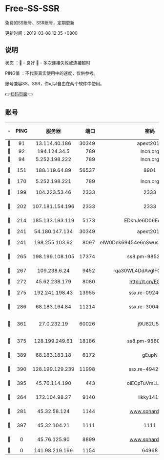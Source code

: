 # Free-SS-SSR

免费的SS账号、SSR账号，定期更新

更新时间：2019-03-08 12:35 +0800

## 说明

状态     ：🙂 - 良好 🙁 - 多次连接失败或连接超时

PING值   ：不代表真实使用中的速度，仅供参考。

账号兼容SS、SSR，你可以自由在两个软件中使用。

👉[扫码页面](https://liesauer.github.io/Free-SS-SSR/)👈

## 账号

|-|PING|服务器|端口|密码|加密方式|区域|
|:----:|:----:|:-----:|-----:|:----:|:----:|:----:|
|🙂|91|13.114.40.186|30349|apext2019|chacha20|JP|
|🙂|92|194.124.34.5|789|lncn.org|rc4|JP|
|🙂|94|5.252.198.222|789|lncn.org|rc4|JP|
|🙂|151|188.119.64.89|56537|8901|aes-256-cfb|RU|
|🙂|170|5.252.198.221|789|lncn.org|rc4|JP|
|🙂|199|104.223.53.46|2333|2333|aes-256-cfb|US|
|🙂|202|107.181.154.196|2333|2333|aes-256-cfb|US|
|🙂|214|185.133.193.119|5173|EDknJe6D06EoWDaw|aes-256-cfb|US|
|🙂|241|54.180.147.134|30349|apext2019|chacha20|KR|
|🙂|241|198.255.103.62|8097|eIW0Dnk69454e6nSwuspv9DmS201tQ0D|aes-256-cfb|US|
|🙂|265|198.199.108.105|17374|ss8.pm-98527684|aes-256-cfb|US|
|🙂|267|109.238.6.24|9452|rqa30WL4DdAvgIFG6Fs3znzTa|aes-256-cfb|FR|
|🙂|272|45.62.238.179|8080|http://t.cn/EGJIyrl|rc4-md5|CA|
|🙂|275|192.241.198.43|13955|ssx.re-09246977|aes-256-cfb|US|
|🙂|286|68.183.164.84|11214|ssx.re-30046337|aes-256-cfb|US|
|🙂|361|27.0.232.19|60026|j9U82U53|xchacha20-ietf-poly1305|HK|
|🙂|375|128.199.249.61|18186|ss8.pm-95603573|aes-256-cfb|SG|
|🙂|389|68.183.183.18|6172|gEupN|aes-256-cfb|SG|
|🙂|390|128.199.129.239|11998|ssx.re-49425737|aes-256-cfb|SG|
|🙂|395|45.76.114.190|443|oiECpTuVmLLxk4Ts|aes-256-cfb|AU|
|🙂|264|172.104.98.27|9140|likky1415|aes-256-cfb|JP|
|🙂|281|45.32.58.124|1144|www.sphard.com|aes-256-cfb|JP|
|🙂|397|45.32.104.21|1111|1111|aes-256-cfb|SG|
|🙁|0|45.76.125.90|8899|www.sphard.com|aes-256-cfb|AU|
|🙁|0|141.98.219.169|1154|64968|chacha20|US|
